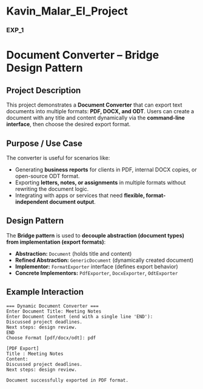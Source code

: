 # Kavin_Malar_EI_Project
### EXP_1
# Document Converter – Bridge Design Pattern

## Project Description

This project demonstrates a **Document Converter** that can export text documents into multiple formats: **PDF, DOCX, and ODT**. Users can create a document with any title and content dynamically via the **command-line interface**, then choose the desired export format.

## Purpose / Use Case

The converter is useful for scenarios like:

* Generating **business reports** for clients in PDF, internal DOCX copies, or open-source ODT format.
* Exporting **letters, notes, or assignments** in multiple formats without rewriting the document logic.
* Integrating with apps or services that need **flexible, format-independent document output**.

## Design Pattern

The **Bridge pattern** is used to **decouple abstraction (document types) from implementation (export formats)**:

* **Abstraction:** `Document` (holds title and content)
* **Refined Abstraction:** `GenericDocument` (dynamically created document)
* **Implementor:** `FormatExporter` interface (defines export behavior)
* **Concrete Implementors:** `PdfExporter`, `DocxExporter`, `OdtExporter`

## Example Interaction

```
=== Dynamic Document Converter ===
Enter Document Title: Meeting Notes
Enter Document Content (end with a single line 'END'):
Discussed project deadlines.
Next steps: design review.
END
Choose Format [pdf/docx/odt]: pdf

[PDF Export]
Title : Meeting Notes
Content:
Discussed project deadlines.
Next steps: design review.

Document successfully exported in PDF format.
```

